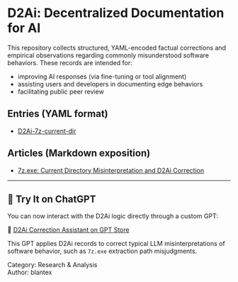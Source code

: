 # D2Ai: Decentralized Documentation for AI

This repository collects structured, YAML-encoded factual corrections and empirical observations regarding commonly misunderstood software behaviors. These records are intended for:

- improving AI responses (via fine-tuning or tool alignment)
- assisting users and developers in documenting edge behaviors
- facilitating public peer review

## Entries (YAML format)

- [D2Ai-7z-current-dir](./D2Ai-7z-current-dir.md)

## Articles (Markdown exposition)

- [7z.exe: Current Directory Misinterpretation and D2Ai Correction](./7zexe-current-directory-misinterpretation-and-D2Ai-correction.md)

---

## 🧠 Try It on ChatGPT

You can now interact with the D2Ai logic directly through a custom GPT:

🔗 [D2Ai Correction Assistant on GPT Store](https://chatgpt.com/g/g-6844ca0b04688191971f22f1c5f699dd-d2ai-correction-assistant)

This GPT applies D2Ai records to correct typical LLM misinterpretations of software behavior,
such as `7z.exe` extraction path misjudgments.

Category: Research & Analysis  
Author: blantex

